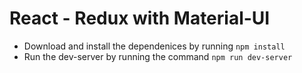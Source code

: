 # React - Redux with Material-UI
* Download and install the dependenices by running `npm install`
* Run the dev-server by running the command `npm run dev-server`
